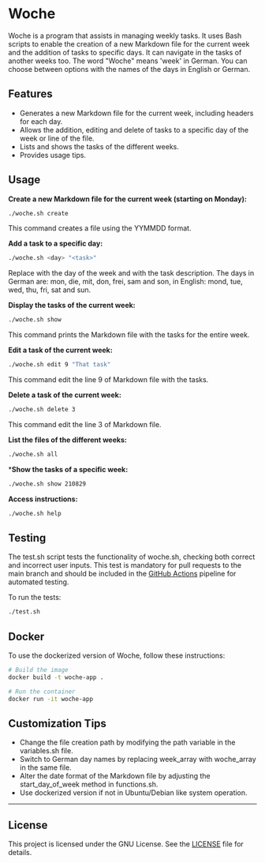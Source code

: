 # Woche

Woche is a program that assists in managing weekly tasks. It uses Bash scripts to enable the creation of a new Markdown file for the current week and the addition of tasks to specific days. It can navigate in the tasks of another weeks too. The word "Woche" means 'week' in German. You can choose between options with the names of the days in English or German.

## Features

- Generates a new Markdown file for the current week, including headers for each day.
- Allows the addition, editing and delete of tasks to a specific day of the week or line of the file.
- Lists and shows the tasks of the different weeks.
- Provides usage tips.

## Usage

**Create a new Markdown file for the current week (starting on Monday):**

```bash
./woche.sh create
```

This command creates a file using the YYMMDD format.

**Add a task to a specific day:**

```bash
./woche.sh <day> "<task>"
```

Replace <day> with the day of the week and <task> with the task description. The days in German are: mon, die, mit, don, frei, sam and son, in English: mond, tue, wed, thu, fri, sat and sun.

**Display the tasks of the current week:**

```bash
./woche.sh show
```

This command prints the Markdown file with the tasks for the entire week.

**Edit a task of the current week:**

```bash
./woche.sh edit 9 "That task"
```

This command edit the line 9 of Markdown file with the tasks.

**Delete a task of the current week:**

```bash
./woche.sh delete 3
```

This command edit the line 3 of Markdown file.

**List the files of the different weeks:**

```bash
./woche.sh all
```

***Show the tasks of a specific week:**

```bash
./woche.sh show 210829
```

**Access instructions:**

```bash
./woche.sh help
```

## Testing

The test.sh script tests the functionality of woche.sh, checking both correct and incorrect user inputs. This test is mandatory for pull requests to the main branch and should be included in the [GitHub Actions](https://github.com/0jonjo/woche/actions) pipeline for automated testing.

To run the tests:

```bash
./test.sh
```

## Docker

To use the dockerized version of Woche, follow these instructions:

```bash
# Build the image
docker build -t woche-app .

# Run the container
docker run -it woche-app
```

## Customization Tips

- Change the file creation path by modifying the path variable in the variables.sh file.
- Switch to German day names by replacing week_array with woche_array in the same file.
- Alter the date format of the Markdown file by adjusting the start_day_of_week method in functions.sh.
- Use dockerized version if not in Ubuntu/Debian like system operation.

---

## License

This project is licensed under the GNU License. See the [LICENSE](LICENSE) file for details.
